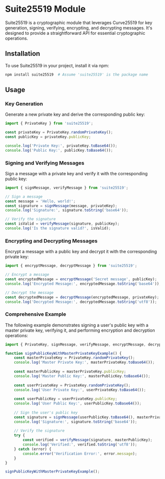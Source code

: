 
# Suite25519 Module

Suite25519 is a cryptographic module that leverages Curve25519 for key generation, signing, verifying, encrypting, and decrypting messages. It's designed to provide a straightforward API for essential cryptographic operations.

## Installation

To use Suite25519 in your project, install it via npm:

```bash
npm install suite25519  # Assume 'suite25519' is the package name
```

## Usage

### Key Generation

Generate a new private key and derive the corresponding public key:

```javascript
import { PrivateKey } from 'suite25519';

const privateKey = PrivateKey.randomPrivateKey();
const publicKey = privateKey.publicKey;

console.log('Private Key:', privateKey.toBase64());
console.log('Public Key:', publicKey.toBase64());
```

### Signing and Verifying Messages

Sign a message with a private key and verify it with the corresponding public key:

```javascript
import { signMessage, verifyMessage } from 'suite25519';

// Sign a message
const message = 'Hello, world!';
const signature = signMessage(message, privateKey);
console.log('Signature:', signature.toString('base64'));

// Verify the signature
const isValid = verifyMessage(signature, publicKey);
console.log('Is the signature valid?', isValid);
```

### Encrypting and Decrypting Messages

Encrypt a message with a public key and decrypt it with the corresponding private key:

```javascript
import { encryptMessage, decryptMessage } from 'suite25519';

// Encrypt a message
const encryptedMessage = encryptMessage('Secret message', publicKey);
console.log('Encrypted Message:', encryptedMessage.toString('base64'));

// Decrypt the message
const decryptedMessage = decryptMessage(encryptedMessage, privateKey);
console.log('Decrypted Message:', decryptedMessage.toString('utf8'));
```

### Comprehensive Example

The following example demonstrates signing a user's public key with a master private key, verifying it, and performing encryption and decryption operations:

```javascript
import { PrivateKey, signMessage, verifyMessage, encryptMessage, decryptMessage } from 'suite25519';

function signPublicKeyWithMasterPrivateKeyExample() {
    const masterPrivateKey = PrivateKey.randomPrivateKey();
    console.log('Master Private Key:', masterPrivateKey.toBase64());
    
    const masterPublicKey = masterPrivateKey.publicKey;
    console.log('Master Public Key:', masterPublicKey.toBase64());
    
    const userPrivateKey = PrivateKey.randomPrivateKey();
    console.log('User Private Key:', userPrivateKey.toBase64());
    
    const userPublicKey = userPrivateKey.publicKey;
    console.log('User Public Key:', userPublicKey.toBase64());
    
    // Sign the user's public key
    const signature = signMessage(userPublicKey.toBase64(), masterPrivateKey);
    console.log('Signature:', signature.toString('base64'));
    
    // Verify the signature
    try {
        const verified = verifyMessage(signature, masterPublicKey);
        console.log('Verified:', verified.toString('utf8'));
    } catch (error) {
        console.error('Verification Error:', error.message);
    }
}

signPublicKeyWithMasterPrivateKeyExample();
```
